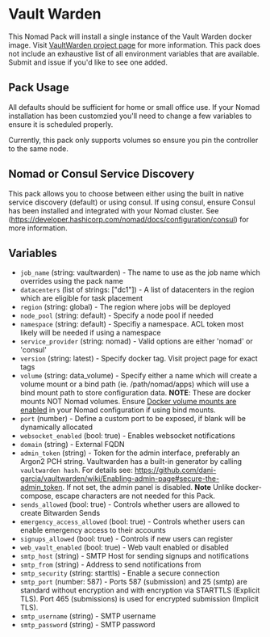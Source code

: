 # Vault Warden

<!-- Include a brief description of your pack -->

This Nomad Pack will install a single instance of the Vault Warden docker image. Visit [VaultWarden project page](https://github.com/dani-garcia/vaultwarden ) for more information. This pack does not include an exhaustive list of all environment variables that are available. Submit and issue if you'd like to see one added.

## Pack Usage

<!-- Include information about how to use your pack -->
All defaults should be sufficient for home or small office use. If your Nomad installation has been customzied you'll need to change a few variables to ensure it is scheduled properly. 

Currently, this pack only supports volumes so ensure you pin the controller to the same node.

## Nomad or Consul Service Discovery

This pack allows you to choose between either using the built in native service discovery (default) or using consul. If using consul, ensure Consul has been installed and integrated with your Nomad cluster. See (https://developer.hashicorp.com/nomad/docs/configuration/consul) for more information.

## Variables

<!-- Include information on the variables from your pack -->

- `job_name` (string: vaultwarden) - The name to use as the job name which overrides using
  the pack name
- `datacenters` (list of strings: ["dc1"]) - A list of datacenters in the region which are eligible for task placement
- `region` (string: global) - The region where jobs will be deployed
- `node_pool` (string: default) - Specify a node pool if needed
- `namespace` (string: default) - Specifiy a namespace. ACL token most likely will be needed if using a namespace
- `service_provider` (string: nomad) - Valid options are either 'nomad' or 'consul'
- `version` (string: latest) - Specify docker tag. Visit project page for exact tags
- `volume` (string: data_volume) - Specify either a name which will create a volume mount or a bind path (ie. /path/nomad/apps) which will use a bind mount path to store configuration data. **NOTE**: These are docker mounts NOT Nomad volumes. Ensure [Docker volume mounts are enabled](https://developer.hashicorp.com/nomad/docs/drivers/docker#volumes-1) in your Nomad configuration if using bind mounts.
- `port` (number) - Define a custom port to be exposed, if blank will be dynamically allocated
- `websocket_enabled` (bool: true) - Enables websocket notifications
- `domain` (string) - External FQDN
- `admin_token` (string) - Token for the admin interface, preferably an Argon2 PCH string. Vaultwarden has a built-in generator by calling `vaultwarden hash`. For details see: https://github.com/dani-garcia/vaultwarden/wiki/Enabling-admin-page#secure-the-admin_token. If not set, the admin panel is disabled. **Note** Unlike docker-compose, escape characters are not needed for this Pack.
- `sends_allowed` (bool: true) - Controls whether users are allowed to create Bitwarden Sends
- `emergency_access_allowed` (bool: true) - Controls whether users can enable emergency access to their accounts
- `signups_allowed` (bool: true) - Controls if new users can register
- `web_vault_enabled` (bool: true) - Web vault enabled or disabled
- `smtp_host` (string) - SMTP Host for sending signups and notifications
- `smtp_from` (string) - Address to send notifications from
- `smtp_security` (string: starttls) - Enable a secure connection
- `smtp_port` (number: 587) - Ports 587 (submission) and 25 (smtp) are standard without encryption and with encryption via STARTTLS (Explicit TLS). Port 465 (submissions) is used for encrypted submission (Implicit TLS).
- `smtp_username` (string) - SMTP username
- `smtp_password` (string) - SMTP password

